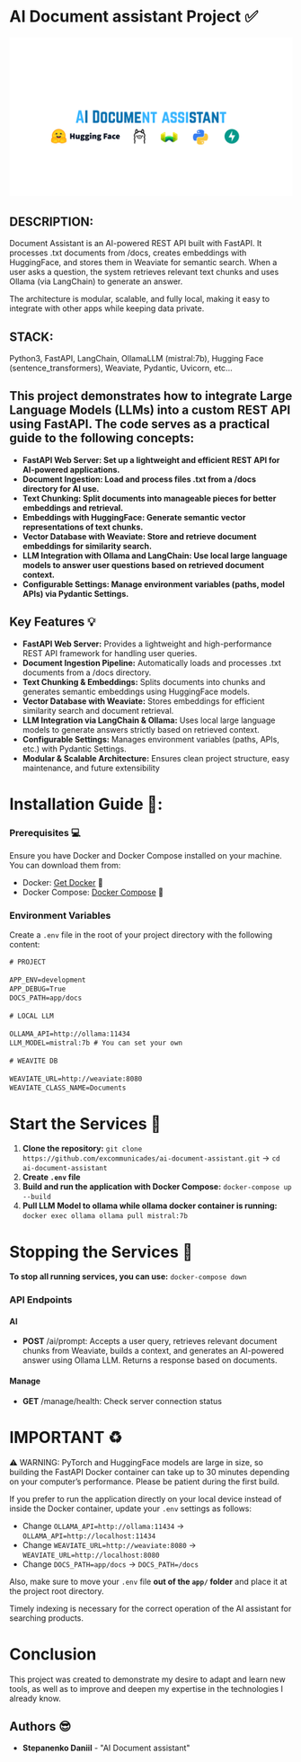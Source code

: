 # AI Document assistant Project ✅
![Blog Image](https://raw.githubusercontent.com/excommunicades/ai-document-assistant/master/Preview.png)

## DESCRIPTION: 

Document Assistant is an AI-powered REST API built with FastAPI. It processes .txt documents from /docs, creates embeddings with HuggingFace, and stores them in Weaviate for semantic search.
When a user asks a question, the system retrieves relevant text chunks and uses Ollama (via LangChain) to generate an answer.

The architecture is modular, scalable, and fully local, making it easy to integrate with other apps while keeping data private.

## STACK: 

Python3, FastAPI, LangChain, OllamaLLM (mistral:7b), Hugging Face (sentence_transformers), Weaviate, Pydantic, Uvicorn, etc...

## This project demonstrates how to integrate Large Language Models (LLMs) into a custom REST API using FastAPI. The code serves as a practical guide to the following concepts:

* **FastAPI Web Server: Set up a lightweight and efficient REST API for AI-powered applications.**
* **Document Ingestion: Load and process files .txt from a /docs directory for AI use.**
* **Text Chunking: Split documents into manageable pieces for better embeddings and retrieval.**
* **Embeddings with HuggingFace: Generate semantic vector representations of text chunks.**
* **Vector Database with Weaviate: Store and retrieve document embeddings for similarity search.**
* **LLM Integration with Ollama and LangChain: Use local large language models to answer user questions based on retrieved document context.**
* **Configurable Settings: Manage environment variables (paths, model APIs) via Pydantic Settings.**

## Key Features 💡

- **FastAPI Web Server:** Provides a lightweight and high-performance REST API framework for handling user queries.  
- **Document Ingestion Pipeline:** Automatically loads and processes .txt documents from a /docs directory.  
- **Text Chunking & Embeddings:** Splits documents into chunks and generates semantic embeddings using HuggingFace models.  
- **Vector Database with Weaviate:** Stores embeddings for efficient similarity search and document retrieval.  
- **LLM Integration via LangChain & Ollama:** Uses local large language models to generate answers strictly based on retrieved context.  
- **Configurable Settings:** Manages environment variables (paths, APIs, etc.) with Pydantic Settings.  
- **Modular & Scalable Architecture:** Ensures clean project structure, easy maintenance, and future extensibility

# Installation Guide 📕:

### Prerequisites 💻

Ensure you have Docker and Docker Compose installed on your machine. You can download them from:

- Docker: [Get Docker](https://docs.docker.com/get-docker/) 🐳
- Docker Compose: [Docker Compose](https://docs.docker.com/compose/install/) 🐳

### Environment Variables
Create a `.env` file in the root of your project directory with the following content:
```
# PROJECT

APP_ENV=development
APP_DEBUG=True
DOCS_PATH=app/docs

# LOCAL LLM

OLLAMA_API=http://ollama:11434
LLM_MODEL=mistral:7b # You can set your own

# WEAVITE DB

WEAVIATE_URL=http://weaviate:8080
WEAVIATE_CLASS_NAME=Documents
```

# Start the Services 🚪

1. **Clone the repository:** ```git clone https://github.com/excommunicades/ai-document-assistant.git``` -> ```cd ai-document-assistant```
2. **Create `.env` file**
3. **Build and run the application with Docker Compose:** ```docker-compose up --build```
4. **Pull LLM Model to ollama while ollama docker container is running:** ```docker exec ollama ollama pull mistral:7b```

# Stopping the Services 🚪

**To stop all running services, you can use:** ```docker-compose down```

### API Endpoints

#### AI

- **POST** /ai/prompt: Accepts a user query, retrieves relevant document chunks from Weaviate, builds a context, and generates an AI-powered answer using Ollama LLM. Returns a response based on documents.

#### Manage

- **GET** /manage/health: Check server connection status  

# IMPORTANT ♻️

⚠️ WARNING: PyTorch and HuggingFace models are large in size, so building the FastAPI Docker container can take up to 30 minutes depending on your computer’s performance. Please be patient during the first build.  

If you prefer to run the application directly on your local device instead of inside the Docker container, update your `.env` settings as follows:  

- Change `OLLAMA_API=http://ollama:11434` → `OLLAMA_API=http://localhost:11434`  
- Change `WEAVIATE_URL=http://weaviate:8080` → `WEAVIATE_URL=http://localhost:8080`  
- Change `DOCS_PATH=app/docs` → `DOCS_PATH=/docs` 

Also, make sure to move your `.env` file **out of the `app/` folder** and place it at the project root directory.  

Timely indexing is necessary for the correct operation of the AI assistant for searching products.

# Conclusion

This project was created to demonstrate my desire to adapt and learn new tools, as well as to improve and deepen my expertise in the technologies I already know.

## Authors 😎

- **Stepanenko Daniil** - "AI Document assistant"